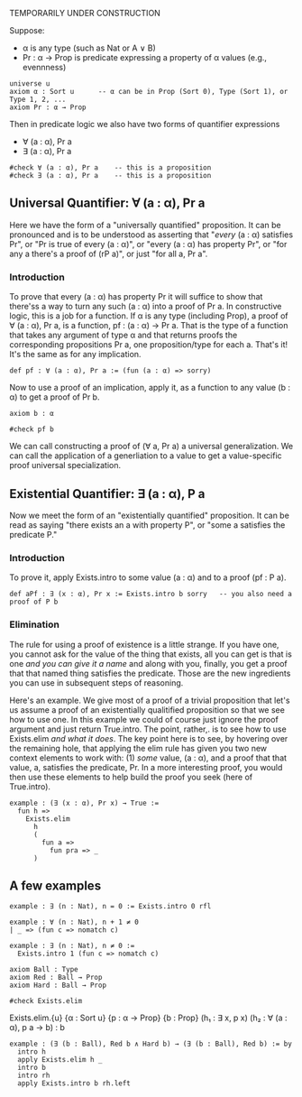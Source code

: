 
<!-- toc -->

TEMPORARILY UNDER CONSTRUCTION

Suppose:

- α is any type (such as Nat or A ∨ B)
- Pr : α → Prop is predicate expressing a property of α values (e.g., evennness)

```lean
universe u
axiom α : Sort u      -- α can be in Prop (Sort 0), Type (Sort 1), or Type 1, 2, ...
axiom Pr : α → Prop
```


Then in predicate logic we also have two forms of quantifier expressions

- ∀ (a : α), Pr a
- ∃ (a : α), Pr a


```lean
#check ∀ (a : α), Pr a    -- this is a proposition
#check ∃ (a : α), Pr a    -- this is a proposition
```



## Universal Quantifier: ∀ (a : α), Pr a

Here we have the form of a "universally quantified" proposition. It can be pronounced
and is to be understood as asserting that "*every* (a : α) satisfies Pr", or "Pr is true
of every  (a : α)", or "every (a : α) has property Pr", or "for any a there's a proof
of (rP a)", or just "for all a, Pr a".

### Introduction

To prove that every (a : α) has property Pr it will suffice to show that there'ss a way
to turn any such (a : α) into a proof of Pr a. In constructive logic, this is a job for
a function. If α is any type (including Prop), a proof of ∀ (a : α), Pr a, is a function,
pf : (a : α) → Pr a. That is the type of a function that takes any argument of type α and
that returns proofs the corresponding propositions Pr a, one proposition/type for each a.
That's it! It's the same as for any implication.

```lean
def pf : ∀ (a : α), Pr a := (fun (a : α) => sorry)
```

Now to use a proof of an implication, apply it, as a function to any value (b : α) to
get a proof of Pr b.

```lean
axiom b : α

#check pf b
```

We can call constructing a proof of (∀ a, Pr a) a universal generalization. We can
call the application of a generliation to a value to get a value-specific proof
universal specialization.


## Existential Quantifier: ∃ (a : α), P a

Now we meet the form of an "existentially quantified" proposition. It can be read as
saying "there exists an a with property P", or "some a satisfies the predicate P."

### Introduction

To prove it, apply Exists.intro to some value (a : α) and to a proof (pf : P a).

```lean
def aPf : ∃ (x : α), Pr x := Exists.intro b sorry   -- you also need a proof of P b
```

### Elimination

The rule for using a proof of existence is a little strange. If you have one,
you cannot ask for the value of the thing that exists, all you can get is that
is one *and you can give it a name* and along with you, finally, you get a proof
that that named thing satisfies the predicate. Those are the new ingredients you
can use in subsequent steps of reasoning.

Here's an example. We give most of a proof of a trivial proposition
that let's us assume a proof of an existentially qualitified proposition
so that we see how to use one. In this example we could of course just
ignore the proof argument and just return True.intro. The point, rather,.
is to see how to use Exists.elim *and what it does*. The key point here
is to see, by hovering over the remaining hole, that applying the elim
rule has given you two new context elements to work with: (1) *some* value,
(a : α), and a proof that that value, a, satisfies the predicate, Pr. In
a more interesting proof, you would then use these elements to help build
the proof you seek (here of True.intro).

```lean
example : (∃ (x : α), Pr x) → True :=
  fun h =>
    Exists.elim
      h
      (
        fun a =>
          fun pra => _
      )
```

## A few examples

```lean
example : ∃ (n : Nat), n = 0 := Exists.intro 0 rfl

example : ∀ (n : Nat), n + 1 ≠ 0
| _ => (fun c => nomatch c)

example : ∃ (n : Nat), n ≠ 0 :=
  Exists.intro 1 (fun c => nomatch c)

axiom Ball : Type
axiom Red : Ball → Prop
axiom Hard : Ball → Prop

#check Exists.elim
```

Exists.elim.{u} {α : Sort u} {p : α → Prop} {b : Prop} (h₁ : ∃ x, p x) (h₂ : ∀ (a : α), p a → b) : b

```lean
example : (∃ (b : Ball), Red b ∧ Hard b) → (∃ (b : Ball), Red b) := by
  intro h
  apply Exists.elim h _
  intro b
  intro rh
  apply Exists.intro b rh.left
```
